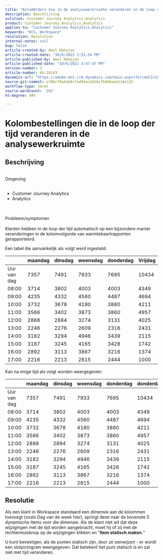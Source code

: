```yaml
---
title: "KolomOrders die in de analysewerkruimte veranderen in de loop der tijd"
description: Beschrijving
solution: Customer Journey Analytics,Analytics
product: Customer Journey Analytics,Analytics
applies-to: "Customer Journey Analytics,Analytics"
keywords: "KCS, Workspace"
resolution: Resolution
internal-notes: null
bug: false
article-created-by: Amol Mahajan
article-created-date: "10/6/2022 2:51:34 PM"
article-published-by: Amol Mahajan
article-published-date: "10/6/2022 3:47:47 PM"
version-number: 3
article-number: KA-16143
dynamics-url: "https://adobe-ent.crm.dynamics.com/main.aspx?forceUCI=1&pagetype=entityrecord&etn=knowledgearticle&id=660bd15a-8645-ed11-bba2-000d3a34e6e5"
source-git-commit: e78bc78a4ab8cfad94ac42b8cfb846a4a114e132
workflow-type: tm+mt
source-wordcount: '291'
ht-degree: 40%

---
```


# Kolombestellingen die in de loop der tijd veranderen in de analysewerkruimte

## Beschrijving

<br>Omgeving<br><br>
- Customer Journey Analytics
- Analytics

<br><br>Probleem/symptomen<br><br>
Klanten hebben in de loop der tijd automatisch op een bijzondere manier veranderingen in de kolomvolgorde van warmtekaartrapporten gerapporteerd.

Een tabel die aanvankelijk als volgt werd ingesteld:


|   | maandag | dinsdag | woensdag | donderdag | Vrijdag |
| --- | --- | --- | --- | --- | --- |
| Uur van dag | 7357 | 7491 | 7933 | 7695 | 10434 |
| 08:00 | 3714 | 3802 | 4003 | 4003 | 4349 |
| 09:00 | 4235 | 4332 | 4560 | 4487 | 4694 |
| 10:00 | 3732 | 3678 | 4180 | 3880 | 4211 |
| 11:00 | 3566 | 3402 | 3873 | 3860 | 4957 |
| 12:00 | 2888 | 2884 | 3274 | 3131 | 4025 |
| 13:00 | 2246 | 2276 | 2609 | 2316 | 2431 |
| 14:00 | 3182 | 3294 | 4946 | 3439 | 2115 |
| 15:00 | 3187 | 3245 | 4165 | 3428 | 1742 |
| 16:00 | 2892 | 3113 | 3867 | 3216 | 1374 |
| 17:00 | 2216 | 2213 | 2815 | 2444 | 1000 |


Kan na enige tijd als volgt worden weergegeven:


|   | maandag | dinsdag | woensdag | donderdag | donderdag |
| --- | --- | --- | --- | --- | --- |
| Uur van dag | 7357 | 7491 | 7933 | 7695 | 10434 |
| 08:00 | 3714 | 3802 | 4003 | 4003 | 4349 |
| 09:00 | 4235 | 4332 | 4560 | 4487 | 4694 |
| 10:00 | 3732 | 3678 | 4180 | 3880 | 4211 |
| 11:00 | 3566 | 3402 | 3873 | 3860 | 4957 |
| 12:00 | 2888 | 2884 | 3274 | 3131 | 4025 |
| 13:00 | 2246 | 2276 | 2609 | 2316 | 2431 |
| 14:00 | 3182 | 3294 | 4946 | 3439 | 2115 |
| 15:00 | 3187 | 3245 | 4165 | 3428 | 1742 |
| 16:00 | 2892 | 3113 | 3867 | 3216 | 1374 |
| 17:00 | 2216 | 2213 | 2815 | 2444 | 1000 |



## Resolutie


Als een klant in Workspace standaard een dimensie aan de kolommen toevoegt (zoals Dag van de week hier), springt deze naar de bovenste 5 dynamische items voor die dimensie. Als de klant niet wil dat deze wijzigingen met de tijd worden aangebracht, moet hij of zij met de rechtermuisknop op de wijzigingen klikken en &quot;<b>Item statisch maken.</b>&quot;

U kunt bevestigen, als de punten statisch zijn, door *ze aanwijzen* - er wordt een slotpictogram weergegeven. Dat betekent het punt statisch is en zal niet met tijd veranderen.
